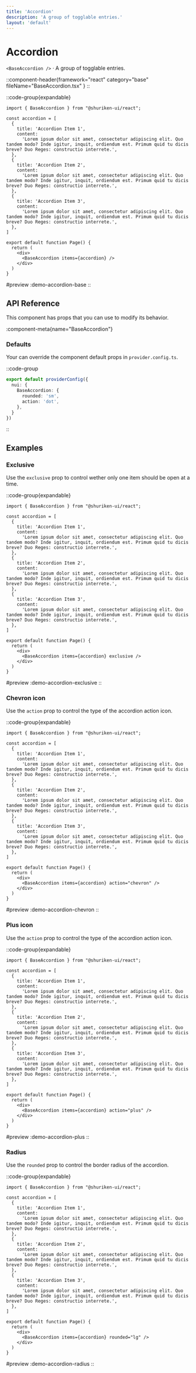 ```yaml
---
title: 'Accordion'
description: 'A group of togglable entries.'
layout: 'default'
---
```


# Accordion

`<BaseAccordion />` · A group of togglable entries.

::component-header{framework="react" category="base" fileName="BaseAccordion.tsx" }
::

::code-group{expandable}

```tsx [DemoAccordionBase.tsx]
import { BaseAccordion } from "@shuriken-ui/react";

const accordion = [
  {
    title: 'Accordion Item 1',
    content:
      'Lorem ipsum dolor sit amet, consectetur adipiscing elit. Quo tandem modo? Inde igitur, inquit, ordiendum est. Primum quid tu dicis breve? Duo Reges: constructio interrete.',
  },
  {
    title: 'Accordion Item 2',
    content:
      'Lorem ipsum dolor sit amet, consectetur adipiscing elit. Quo tandem modo? Inde igitur, inquit, ordiendum est. Primum quid tu dicis breve? Duo Reges: constructio interrete.',
  },
  {
    title: 'Accordion Item 3',
    content:
      'Lorem ipsum dolor sit amet, consectetur adipiscing elit. Quo tandem modo? Inde igitur, inquit, ordiendum est. Primum quid tu dicis breve? Duo Reges: constructio interrete.',
  },
]

export default function Page() {
  return (
    <div>
      <BaseAccordion items={accordion} />
    </div>
  )
}
```

#preview
:demo-accordion-base
::

## API Reference

This component has props that you can use to modify its behavior.

:component-meta{name="BaseAccordion"}

### Defaults

Your can override the component default props in `provider.config.ts`.

::code-group

```ts [provider.config.ts]
export default providerConfig({
  nui: {
    BaseAccordion: {
      rounded: 'sm',
      action: 'dot',
    },
  }
})
```
::

## Examples

### Exclusive

Use the `exclusive` prop to control wether only one item should be open at a time.

::code-group{expandable}

```tsx [DemoAccordionExclusive.tsx]
import { BaseAccordion } from "@shuriken-ui/react";

const accordion = [
  {
    title: 'Accordion Item 1',
    content:
      'Lorem ipsum dolor sit amet, consectetur adipiscing elit. Quo tandem modo? Inde igitur, inquit, ordiendum est. Primum quid tu dicis breve? Duo Reges: constructio interrete.',
  },
  {
    title: 'Accordion Item 2',
    content:
      'Lorem ipsum dolor sit amet, consectetur adipiscing elit. Quo tandem modo? Inde igitur, inquit, ordiendum est. Primum quid tu dicis breve? Duo Reges: constructio interrete.',
  },
  {
    title: 'Accordion Item 3',
    content:
      'Lorem ipsum dolor sit amet, consectetur adipiscing elit. Quo tandem modo? Inde igitur, inquit, ordiendum est. Primum quid tu dicis breve? Duo Reges: constructio interrete.',
  },
]

export default function Page() {
  return (
    <div>
      <BaseAccordion items={accordion} exclusive />
    </div>
  )
}
```

#preview
:demo-accordion-exclusive
::

### Chevron icon

Use the `action` prop to control the type of the accordion action icon.

::code-group{expandable}

```tsx [DemoAccordionChevron.tsx]
import { BaseAccordion } from "@shuriken-ui/react";

const accordion = [
  {
    title: 'Accordion Item 1',
    content:
      'Lorem ipsum dolor sit amet, consectetur adipiscing elit. Quo tandem modo? Inde igitur, inquit, ordiendum est. Primum quid tu dicis breve? Duo Reges: constructio interrete.',
  },
  {
    title: 'Accordion Item 2',
    content:
      'Lorem ipsum dolor sit amet, consectetur adipiscing elit. Quo tandem modo? Inde igitur, inquit, ordiendum est. Primum quid tu dicis breve? Duo Reges: constructio interrete.',
  },
  {
    title: 'Accordion Item 3',
    content:
      'Lorem ipsum dolor sit amet, consectetur adipiscing elit. Quo tandem modo? Inde igitur, inquit, ordiendum est. Primum quid tu dicis breve? Duo Reges: constructio interrete.',
  },
]

export default function Page() {
  return (
    <div>
      <BaseAccordion items={accordion} action="chevron" />
    </div>
  )
}
```

#preview
:demo-accordion-chevron
::

### Plus icon

Use the `action` prop to control the type of the accordion action icon.

::code-group{expandable}

```tsx [DemoAccordionPlus.tsx]
import { BaseAccordion } from "@shuriken-ui/react";

const accordion = [
  {
    title: 'Accordion Item 1',
    content:
      'Lorem ipsum dolor sit amet, consectetur adipiscing elit. Quo tandem modo? Inde igitur, inquit, ordiendum est. Primum quid tu dicis breve? Duo Reges: constructio interrete.',
  },
  {
    title: 'Accordion Item 2',
    content:
      'Lorem ipsum dolor sit amet, consectetur adipiscing elit. Quo tandem modo? Inde igitur, inquit, ordiendum est. Primum quid tu dicis breve? Duo Reges: constructio interrete.',
  },
  {
    title: 'Accordion Item 3',
    content:
      'Lorem ipsum dolor sit amet, consectetur adipiscing elit. Quo tandem modo? Inde igitur, inquit, ordiendum est. Primum quid tu dicis breve? Duo Reges: constructio interrete.',
  },
]

export default function Page() {
  return (
    <div>
      <BaseAccordion items={accordion} action="plus" />
    </div>
  )
}
```

#preview
:demo-accordion-plus
::

### Radius

Use the `rounded` prop to control the border radius of the accordion.

::code-group{expandable}

```tsx [DemoAccordionRadius.tsx]
import { BaseAccordion } from "@shuriken-ui/react";

const accordion = [
  {
    title: 'Accordion Item 1',
    content:
      'Lorem ipsum dolor sit amet, consectetur adipiscing elit. Quo tandem modo? Inde igitur, inquit, ordiendum est. Primum quid tu dicis breve? Duo Reges: constructio interrete.',
  },
  {
    title: 'Accordion Item 2',
    content:
      'Lorem ipsum dolor sit amet, consectetur adipiscing elit. Quo tandem modo? Inde igitur, inquit, ordiendum est. Primum quid tu dicis breve? Duo Reges: constructio interrete.',
  },
  {
    title: 'Accordion Item 3',
    content:
      'Lorem ipsum dolor sit amet, consectetur adipiscing elit. Quo tandem modo? Inde igitur, inquit, ordiendum est. Primum quid tu dicis breve? Duo Reges: constructio interrete.',
  },
]

export default function Page() {
  return (
    <div>
      <BaseAccordion items={accordion} rounded="lg" />
    </div>
  )
}
```

#preview
:demo-accordion-radius
::